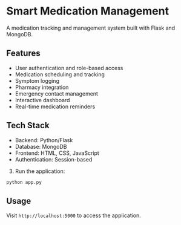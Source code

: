 # Smart Medication Management 

A medication tracking and management system built with Flask and MongoDB.

## Features

- User authentication and role-based access
- Medication scheduling and tracking
- Symptom logging
- Pharmacy integration
- Emergency contact management
- Interactive dashboard
- Real-time medication reminders

## Tech Stack

- Backend: Python/Flask
- Database: MongoDB
- Frontend: HTML, CSS, JavaScript
- Authentication: Session-based

3. Run the application:
```bash
python app.py
```

## Usage

Visit `http://localhost:5000` to access the application.
